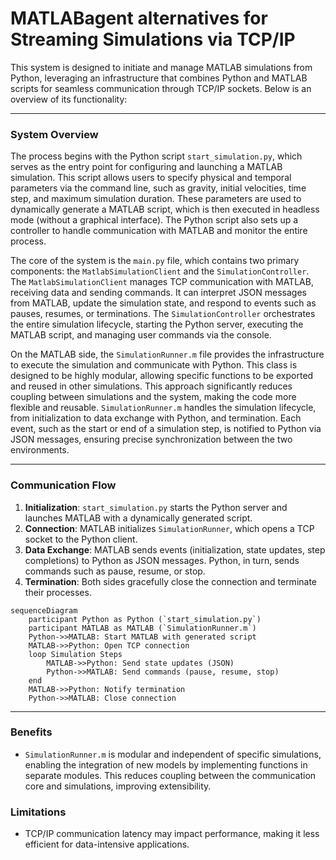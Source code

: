 # MATLABagent alternatives for Streaming Simulations via TCP/IP

This system is designed to initiate and manage MATLAB simulations from Python, leveraging an infrastructure that combines Python and MATLAB scripts for seamless communication through TCP/IP sockets. Below is an overview of its functionality:

---

### System Overview

The process begins with the Python script `start_simulation.py`, which serves as the entry point for configuring and launching a MATLAB simulation. This script allows users to specify physical and temporal parameters via the command line, such as gravity, initial velocities, time step, and maximum simulation duration. These parameters are used to dynamically generate a MATLAB script, which is then executed in headless mode (without a graphical interface). The Python script also sets up a controller to handle communication with MATLAB and monitor the entire process.

The core of the system is the `main.py` file, which contains two primary components: the `MatlabSimulationClient` and the `SimulationController`. The `MatlabSimulationClient` manages TCP communication with MATLAB, receiving data and sending commands. It can interpret JSON messages from MATLAB, update the simulation state, and respond to events such as pauses, resumes, or terminations. The `SimulationController` orchestrates the entire simulation lifecycle, starting the Python server, executing the MATLAB script, and managing user commands via the console.

On the MATLAB side, the `SimulationRunner.m` file provides the infrastructure to execute the simulation and communicate with Python. This class is designed to be highly modular, allowing specific functions to be exported and reused in other simulations. This approach significantly reduces coupling between simulations and the system, making the code more flexible and reusable. `SimulationRunner.m` handles the simulation lifecycle, from initialization to data exchange with Python, and termination. Each event, such as the start or end of a simulation step, is notified to Python via JSON messages, ensuring precise synchronization between the two environments.

---

### Communication Flow

1. **Initialization**: `start_simulation.py` starts the Python server and launches MATLAB with a dynamically generated script.
2. **Connection**: MATLAB initializes `SimulationRunner`, which opens a TCP socket to the Python client.
3. **Data Exchange**: MATLAB sends events (initialization, state updates, step completions) to Python as JSON messages. Python, in turn, sends commands such as pause, resume, or stop.
4. **Termination**: Both sides gracefully close the connection and terminate their processes.

```mermaid
sequenceDiagram
    participant Python as Python (`start_simulation.py`)
    participant MATLAB as MATLAB (`SimulationRunner.m`)
    Python->>MATLAB: Start MATLAB with generated script
    MATLAB->>Python: Open TCP connection
    loop Simulation Steps
        MATLAB->>Python: Send state updates (JSON)
        Python->>MATLAB: Send commands (pause, resume, stop)
    end
    MATLAB->>Python: Notify termination
    Python->>MATLAB: Close connection
```

---

### Benefits

- `SimulationRunner.m` is modular and independent of specific simulations, enabling the integration of new models by implementing functions in separate modules. This reduces coupling between the communication core and simulations, improving extensibility.

### Limitations

- TCP/IP communication latency may impact performance, making it less efficient for data-intensive applications.
